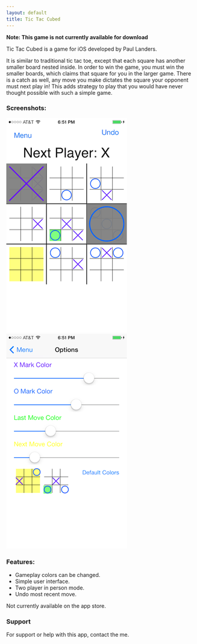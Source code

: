 ```yaml
---
layout: default
title: Tic Tac Cubed
---
```


**Note: This game is not currently available for download**

Tic Tac Cubed is a game for iOS developed by Paul Landers.

It is similar to traditional tic tac toe, except that each square has another smaller board nested inside. In order to win the game, you must win the smaller boards, which claims that square for you in the larger game. There is a catch as well, any move you make dictates the square your opponent must next play in! This adds strategy to play that you would have never thought possible with such a simple game.

### Screenshots:
![Gameplay Example](/assets/images/gameplay.png)
![Settings Screen](/assets/images/options.png)

### Features:
* Gameplay colors can be changed.
* Simple user interface.
* Two player in person mode.
* Undo most recent move.

Not currently available on the app store.

### Support
For support or help with this app, contact the me.
